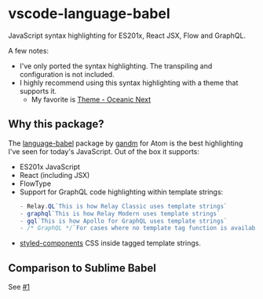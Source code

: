 # vscode-language-babel
JavaScript syntax highlighting for ES201x, React JSX, Flow and GraphQL.

A few notes:
- I've only ported the syntax highlighting. The transpiling and configuration is not included.
- I highly recommend using this syntax highlighting with a theme that supports it.
  - My favorite is [Theme - Oceanic Next](https://marketplace.visualstudio.com/items?itemName=naumovs.theme-oceanicnext)

## Why this package?
The [language-babel](https://github.com/gandm/language-babel) package by [gandm](https://github.com/gandm) for Atom is the best highlighting I've seen for today's JavaScript. Out of the box it supports:
 - ES201x JavaScript
 - React (including JSX)
 - FlowType
 - Support for GraphQL code highlighting within template strings:
   ```javascript
   - Relay.QL`This is how Relay Classic uses template strings`
   - graphql`This is how Relay Modern uses template strings`
   - gql`This is how Apollo for GraphQL uses template strings`
   - /* GraphQL */`For cases where no template tag function is available`
   ```
 - [styled-components](https://github.com/styled-components/styled-components) CSS inside tagged template strings.
 
 ## Comparison to Sublime Babel
 See [#1](/mgmcdermott/vscode-language-babel/issues/1)
